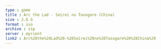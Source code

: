 ```yaml
---
type : game
title : Arc the Lad - Seirei no Tasogare (China)
size : 2.6 G
format : iso
archive : zip
server : myrient
link2 : Arc%20the%20Lad%20-%20Seirei%20no%20Tasogare%20%28China%29
---
```

